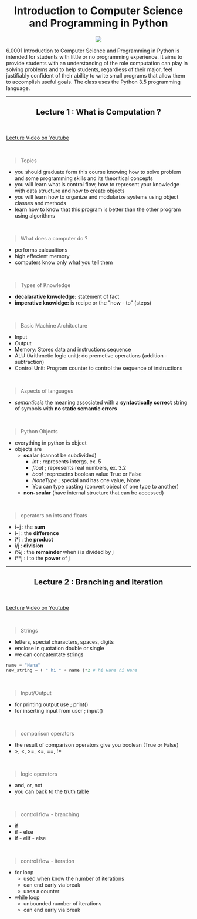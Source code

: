 <h1 align = center > Introduction to Computer Science and Programming in Python </h1>

<p align="center">
  <img src="https://ocw.mit.edu/courses/electrical-engineering-and-computer-science/6-0001-introduction-to-computer-science-and-programming-in-python-fall-2016/6-0001f16.jpg">
</p>


6.0001 Introduction to Computer Science and Programming in Python is intended for students with little or no programming experience. It aims to provide students with an understanding of the role computation can play in solving problems and to help students, regardless of their major, feel justifiably confident of their ability to write small programs that allow them to accomplish useful goals. The class uses the Python 3.5 programming language.

---

<h2 align = center > Lecture 1 : What is Computation ?</h2>

&nbsp;

[Lecture Video on Youtube](https://www.youtube.com/watch?v=nykOeWgQcHM&t=537s)

&nbsp;

> Topics
- you should graduate form this course knowing how to solve problem and some programming skills and its theoritical concepts
- you will learn what is control flow, how to represent your knowledge with data structure and how to create objects
- you will learn how to organize and modularize systems using object classes and methods
- learn how to know that this program is better than the other program using algorithms

&nbsp;

> What does a computer do ?
- performs calcualtions
- high effecient memory
- computers know only what you tell them

&nbsp;

> Types of Knowledge
- **decalarative knwoledge:** statement of fact
- **imperative knowldge:** is recipe or the "how - to" (steps)

&nbsp;

> Basic Machine Architucture
- Input
- Output
- Memory: Stores data and instructions sequence
- ALU (Arithmetic logic unit): do premetive operations (addition - subtraction)
- Control Unit: Program counter to control the sequence of instructions
 

&nbsp;

> Aspects of languages
- *semanticsis* the meaning associated with a **syntactically correct** string of symbols with **no static semantic errors**

&nbsp;

> Python Objects
- everything in python is object
- objects are
  - **scalar** (cannot be subdivided)
    - *int* ; represents intergs, ex. 5
    - *float* ; represents real numbers, ex. 3.2
    - *bool* ; represetns boolean value True or False
    - *NoneType* ; special and has one value, None
    - You can type casting (convert object of one type to another)
  - **non-scalar** (have internal structure that can be accessed)

&nbsp;

> operators on ints and floats
- i+j : the **sum**
- i-j : the **difference**
- i*j : the **product**
- i/j : **division**
- i%j : the **remainder** when i is divided by j
- i\**j : i to the **power** of j

---

<h2 align = center > Lecture 2 : Branching and Iteration</h2>

&nbsp;

[Lecture Video on Youtube](https://www.youtube.com/watch?v=0jljZRnHwOI&list=PLUl4u3cNGP63WbdFxL8giv4yhgdMGaZNA&index=5)

&nbsp;


> Strings
- letters, special characters, spaces, digits
- enclose in quotation double or single
- we can concatentate strings

``` python
name = "Hana"
new_string = ( " hi " + name )*2 # hi Hana hi Hana

```
&nbsp;

> Input/Output
- for printing output use ; print()
- for inserting input from user ; input()

&nbsp;

> comparison operators
- the result of comparison operators give you boolean (True or False)
- \>, <, >=, <=, ==, !=

&nbsp;

> logic operators
- and, or, not
- you can back to the truth table

&nbsp;

> control flow - branching
- if
- if - else
- if - elif - else

&nbsp;

> control flow - iteration
- for loop
  - used when know the number of iterations
  - can end early via break
  - uses a counter
- while loop
  - unbounded number of iterations
  - can end early via break
